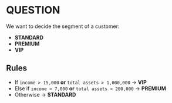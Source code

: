 # QUESTION

We want to decide the segment of a customer:

- **STANDARD**
- **PREMIUM**
- **VIP**

## Rules

- If `income > 15,000` **or** `total assets > 1,000,000` → **VIP**
- Else if `income > 7,000` **or** `total assets > 200,000` → **PREMIUM**
- Otherwise → **STANDARD**
